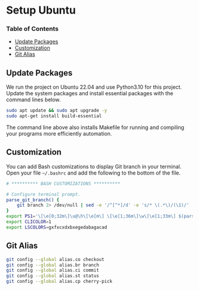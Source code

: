 # Setup Ubuntu

### Table of Contents

- [Update Packages](#update-packages)
- [Customization](#customization)
- [Git Alias](#git-alias)

## Update Packages

We run the project on Ubuntu 22.04 and use Python3.10 for this project. Update
the system packages and install essential packages with the command lines below.

```bash
sudo apt update && sudo apt upgrade -y
sudo apt-get install build-essential
```

The command line above also installs Makefile for running and compiling your
programs more efficiently automation.

## Customization

You can add Bash customizations to display Git branch in your terminal. Open
your file `~/.bashrc` and add the following to the bottom of the file.

```bash
# ********** BASH CUSTOMIZATIONS **********

# Configure terminal prompt.
parse_git_branch() {
    git branch 2> /dev/null | sed -e '/^[^*]/d' -e 's/* \(.*\)/(\1)/'
}
export PS1='\[\e[0;32m\]\u@\h\[\e[m\] \[\e[1;36m\]\w\[\e[1;33m\] $(parse_git_branch)\[\e[m\] \[\e[1;32m\]\n$\[\e[m\] \[\e[1;37m\]'
export CLICOLOR=1
export LSCOLORS=gxfxcxdxbxegedabagacad
```

## Git Alias

```bash
git config --global alias.co checkout
git config --global alias.br branch
git config --global alias.ci commit
git config --global alias.st status
git config --global alias.cp cherry-pick
```

